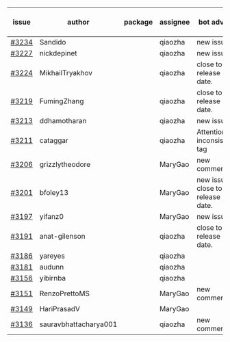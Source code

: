 | issue | author | package | assignee | bot advice | created date of issue | target release date | date from target |
| ------ | ------ | ------ | ------ | ------ | ------ | ------ | :-----: |
| [#3234](https://github.com/Azure/sdk-release-request/issues/3234) | Sandido |  | qiaozha | new issue. | 09-30 | 10-17 |  |
| [#3227](https://github.com/Azure/sdk-release-request/issues/3227) | nickdepinet |  | qiaozha | new issue. | 09-28 | 10-12 |  |
| [#3224](https://github.com/Azure/sdk-release-request/issues/3224) | MikhailTryakhov |  | qiaozha | close to release date.  | 09-28 | 10-05 | 2 |
| [#3219](https://github.com/Azure/sdk-release-request/issues/3219) | FumingZhang |  | qiaozha | close to release date.  | 09-28 | 09-30 | -2 |
| [#3213](https://github.com/Azure/sdk-release-request/issues/3213) | ddhamotharan |  | qiaozha | new issue. | 09-27 | 10-11 |  |
| [#3211](https://github.com/Azure/sdk-release-request/issues/3211) | cataggar |  | qiaozha | Attention to inconsistent tag | 09-26 | 10-31 |  |
| [#3206](https://github.com/Azure/sdk-release-request/issues/3206) | grizzlytheodore |  | MaryGao | new comment. | 09-20 | 09-22 |  |
| [#3201](https://github.com/Azure/sdk-release-request/issues/3201) | bfoley13 |  | MaryGao | new issue. close to release date.  | 09-19 | 10-03 | 0 |
| [#3197](https://github.com/Azure/sdk-release-request/issues/3197) | yifanz0 |  | MaryGao | new issue. | 09-19 | 10-12 |  |
| [#3191](https://github.com/Azure/sdk-release-request/issues/3191) | anat-gilenson |  | qiaozha | close to release date.  | 09-18 | 10-03 | 0 |
| [#3186](https://github.com/Azure/sdk-release-request/issues/3186) | yareyes |  | qiaozha |  | 09-16 | 09-23 |  |
| [#3181](https://github.com/Azure/sdk-release-request/issues/3181) | audunn |  | qiaozha |  | 09-15 | 09-22 |  |
| [#3156](https://github.com/Azure/sdk-release-request/issues/3156) | yibirnba |  | qiaozha |  | 09-11 | 09-26 |  |
| [#3151](https://github.com/Azure/sdk-release-request/issues/3151) | RenzoPrettoMS |  | MaryGao | new comment. | 09-08 | fail to get. |  |
| [#3149](https://github.com/Azure/sdk-release-request/issues/3149) | HariPrasadV |  | MaryGao |  | 09-07 | 10-11 |  |
| [#3136](https://github.com/Azure/sdk-release-request/issues/3136) | sauravbhattacharya001 |  | qiaozha | new comment. | 09-02 | 10-17 |  |
